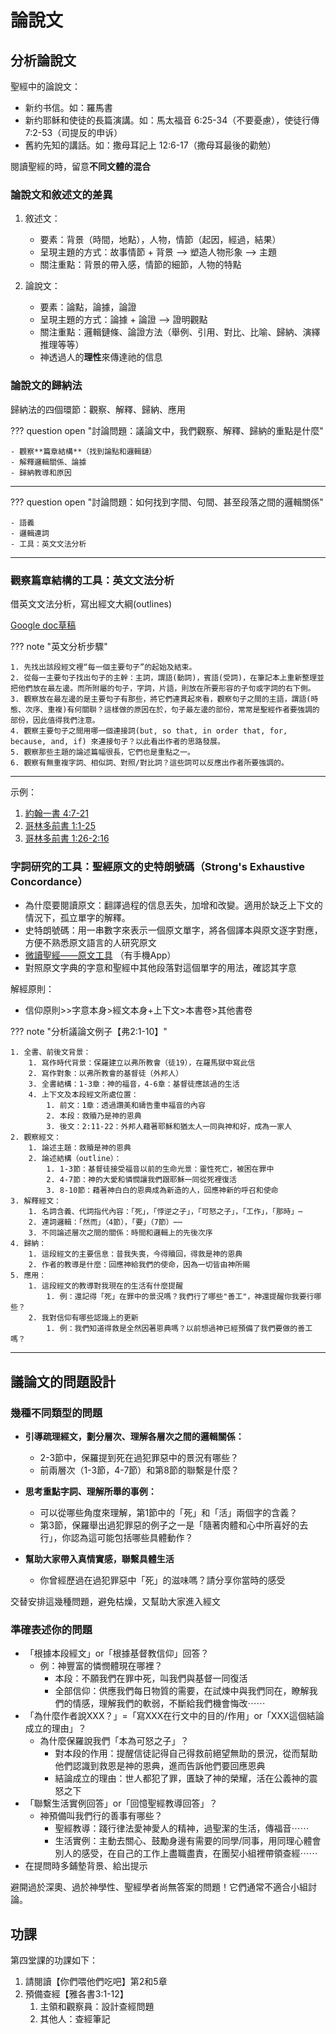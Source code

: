 # 論說文

## 分析論說文

聖經中的論說文：

- 新约书信。如：羅馬書
- 新约耶稣和使徒的長篇演講。如：馬太福音 6:25-34（不要憂慮），使徒行傳 7:2-53（司提反的申诉）
- 舊約先知的講話。如：撒母耳記上 12:6-17（撒母耳最後的勸勉）

閱讀聖經的時，留意**不同文體的混合**

### 論說文和敘述文的差異

1. 敘述文：
    - 要素：背景（時間，地點），人物，情節（起因，經過，結果）
    - 呈現主題的方式：故事情節 + 背景 --> 塑造人物形象 --> 主題
    - 關注重點：背景的帶入感，情節的細節，人物的特點

2. 論說文：
    - 要素：論點，論據，論證
    - 呈現主題的方式：論據 + 論證 --> 證明觀點
    - 關注重點：邏輯鏈條、論證方法（舉例、引用、對比、比喻、歸納、演繹推理等等）
    - 神透過人的**理性**來傳達祂的信息

### 論說文的歸納法

歸納法的四個環節：觀察、解釋、歸納、應用

??? question open "討論問題：議論文中，我們觀察、解釋、歸納的重點是什麼"

    - 觀察**篇章結構**（找到論點和邏輯鏈）
    - 解釋邏輯關係、論據
    - 歸納教導和原因

-----

??? question open "討論問題：如何找到字間、句間、甚至段落之間的邏輯關係"

    - 語義
    - 邏輯連詞
    - 工具：英文文法分析

-----

### 觀察篇章結構的工具：英文文法分析

借英文文法分析，寫出經文大綱(outlines)

[Google doc草稿](https://docs.google.com/document/d/1XImBnY-vAXNhShzHvTgs_YFuw8ulqlpDIpJuiic1RKA/edit)

??? note "英文分析步驟"

    1. 先找出該段經文裡“每一個主要句子”的起始及結束。
    2. 從每一主要句子找出句子的主幹：主詞，謂語(動詞)，賓語(受詞)，在筆記本上重新整理並把他們放在最左邊。而所附屬的句子，字詞，片語，則放在所要形容的子句或字詞的右下側。
    3. 觀察放在最左邊的是主要句子有那些，將它們連貫起來看，觀察句子之間的主語，謂語(時態、次序、重複)有何關聨？這樣做的原因在於，句子最左邊的部份，常常是聖經作者要強調的部份，因此值得我們注意。
    4. 觀察主要句子之間用哪一個連接詞(but, so that, in order that, for, because, and, if) 來連接句子？以此看出作者的思路發展。
    5. 觀察那些主題的論述篇幅很長，它們也是重點之一。
    6. 觀察有無重複字詞、相似詞、對照/對比詞？這些詞可以反應出作者所要強調的。

------

示例：

1. [約翰一書 4:7-21](https://drive.google.com/file/d/1oHF-XBb--yXt8lMG9gPQRIQTg4xocu2g/view?usp=sharing)
2. [哥林多前書 1:1-25](https://drive.google.com/file/d/1gR-darNwkft-d0GPycFqSbru6qLZhmij/view?usp=sharing)
3. [哥林多前書 1:26-2:16](https://drive.google.com/file/d/1xEr40gQBhCvU184yJ0GAUiTG0tXGzPkt/view?usp=sharing)

### 字詞研究的工具：聖經原文的史特朗號碼（Strong's Exhaustive Concordance）
- 為什麼要閱讀原文：翻譯過程的信息丟失，加增和改變。適用於缺乏上下文的情況下，孤立單字的解釋。
- 史特朗號碼：用一串數字來表示一個原文單字，將各個譯本與原文逐字對應，方便不熟悉原文語言的人研究原文
- [微讀聖經——原文工具](https://wd.bible/exegesis) （有手機App）
- 對照原文字典的字意和聖經中其他段落對這個單字的用法，確認其字意

解經原則：
- 信仰原則>>字意本身>經文本身+上下文>本書卷>其他書卷

??? note "分析議論文例子【弗2:1-10】"

    1. 全書、前後文背景：
        1. 寫作時代背景：保羅建立以弗所教會（徒19），在羅馬獄中寫此信
        2. 寫作對象：以弗所教會的基督徒（外邦人）
        3. 全書結構：1-3章：神的福音，4-6章：基督徒應該過的生活
        4. 上下文及本段經文所處位置：
            1. 前文：1章：透過讚美和禱告重申福音的內容
            2. 本段：救贖乃是神的恩典
            3. 後文：2:11-22：外邦人藉著耶穌和猶太人一同與神和好，成為一家人
    2. 觀察經文：
        1. 論述主題：救贖是神的恩典
        2. 論述結構（outline）：
            1. 1-3節：基督徒接受福音以前的生命光景：靈性死亡，被困在罪中
            2. 4-7節：神的大愛和憐憫讓我們跟耶穌一同從死裡復活
            3. 8-10節：藉著神白白的恩典成為新造的人，回應神新的呼召和使命
    3. 解釋經文：
        1. 名詞含義、代詞指代內容：「死」，「悖逆之子」，「可怒之子」，「工作」，「那時」⋯
        2. 連詞邏輯：「然而」（4節），「要」（7節）⋯⋯
        3. 不同論述層次之間的關係：時間和邏輯上的先後次序
    4. 歸納：
        1. 這段經文的主要信息：昔我失喪，今得贖回，得救是神的恩典
        2. 作者的教導是什麼：回應神給我們的使命，因為一切皆由神所賜
    5. 應用：
        1. 這段經文的教導對我現在的生活有什麼提醒
            1. 例：還記得「死」在罪中的景況嗎？我們行了哪些"善工"，神還提醒你我要行哪些？
        2. 我對信仰有哪些認識上的更新
            1. 例：我們知道得救是全然因著恩典嗎？以前想過神已經預備了我們要做的善工嗎？

-----

## 議論文的問題設計

### 幾種不同類型的問題

- **引導疏理經文，劃分層次、理解各層次之間的邏輯關係：**

    - 2-3節中，保羅提到死在過犯罪惡中的景況有哪些？
    - 前兩層次（1-3節，4-7節）和第8節的聯繫是什麼？

- **思考重點字詞、理解所舉的事例：**

    - 可以從哪些角度來理解，第1節中的「死」和「活」兩個字的含義？
    - 第3節，保羅舉出過犯罪惡的例子之一是「隨著肉體和心中所喜好的去行」，你認為這可能包括哪些具體動作？

- **幫助大家帶入真情實感，聯繫具體生活**

    - 你曾經歷過在過犯罪惡中「死」的滋味嗎？請分享你當時的感受

交替安排這幾種問題，避免枯燥，又幫助大家進入經文

### 準確表述你的問題

- 「根據本段經文」or「根據基督教信仰」回答？
    - 例：神豐富的憐憫體現在哪裡？
        - 本段：不願我們在罪中死，叫我們與基督一同復活
        - 全部信仰：供應我們每日物質的需要，在試煉中與我們同在，瞭解我們的情感，理解我們的軟弱，不斷給我們機會悔改⋯⋯
- 「為什麼作者說XXX？」=「寫XXX在行文中的目的/作用」or「XXX這個結論成立的理由」？
    - 為什麼保羅說我們「本為可怒之子」？
        - 對本段的作用：提醒信徒記得自己得救前絕望無助的景況，從而幫助他們認識到救恩是神的恩典，進而告訴他們要回應恩典
        - 結論成立的理由：世人都犯了罪，匱缺了神的榮耀，活在公義神的震怒之下
- 「聯繫生活實例回答」or「回憶聖經教導回答」？
    - 神預備叫我們行的善事有哪些？
        - 聖經教導：踐行律法愛神愛人的精神，過聖潔的生活，傳福音⋯⋯
        - 生活實例：主動去關心、鼓勵身邊有需要的同學/同事，用同理心體會別人的感受，在自己的工作上盡職盡責，在團契小組裡帶領查經⋯⋯
- 在提問時多鋪墊背景、給出提示

避開過於深奧、過於神學性、聖經學者尚無答案的問題！它們通常不適合小組討論。

## 功課

第四堂課的功課如下：

1. 請閱讀【你們喂他們吃吧】第2和5章
2. 預備查經【雅各書3:1-12】
    1. 主領和觀察員：設計查經問題
    2. 其他人：查經筆記
